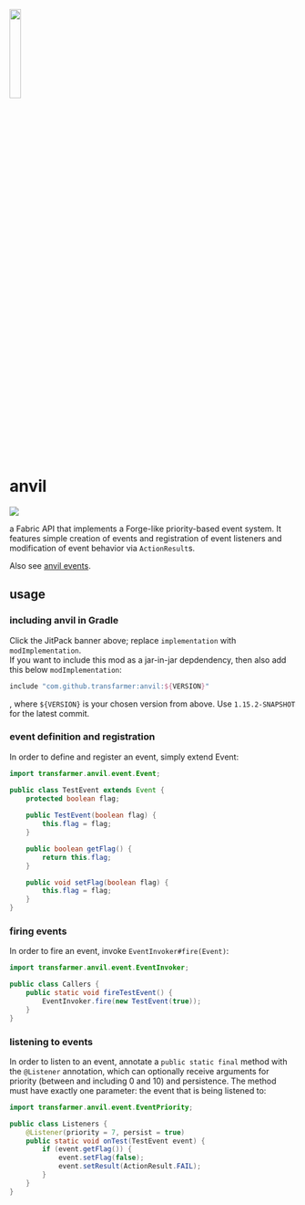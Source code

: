 <img src="https://raw.githubusercontent.com/transfarmer/anvil/1.15.2/src/main/resources/assets/anvil/logo.png" width="20%"></img>

# anvil

[![](https://jitpack.io/v/transfarmer/anvil.svg)](https://jitpack.io/#transfarmer/anvil)

a Fabric API that implements a Forge-like priority-based event system. It features simple creation of events and registration of event listeners and modification of event behavior via `ActionResult`s.

Also see [anvil events](https://github.com/transfarmer/anvilevents).

## usage
### including anvil in Gradle
Click the JitPack banner above; replace `implementation` with `modImplementation`.<br>
If you want to include this mod as a jar-in-jar depdendency, then also add this below `modImplementation`:
```groovy
include "com.github.transfarmer:anvil:${VERSION}"
```
, where `${VERSION}` is your chosen version from above. Use `1.15.2-SNAPSHOT` for the latest commit.

### event definition and registration
In order to define and register an event, simply extend Event:
```java
import transfarmer.anvil.event.Event;

public class TestEvent extends Event {
    protected boolean flag;
    
    public TestEvent(boolean flag) {
        this.flag = flag;
    }

    public boolean getFlag() {
        return this.flag;
    }

    public void setFlag(boolean flag) {
        this.flag = flag;
    }
}
```

### firing events
In order to fire an event, invoke `EventInvoker#fire(Event)`:
```java
import transfarmer.anvil.event.EventInvoker;

public class Callers {
    public static void fireTestEvent() {
        EventInvoker.fire(new TestEvent(true));
    }
}
```

### listening to events
In order to listen to an event, annotate a `public static final` method with the `@Listener` annotation,
which can optionally receive arguments for priority (between and including 0 and 10) and persistence. 
The method must have exactly one parameter: the event that is being listened to:
```java
import transfarmer.anvil.event.EventPriority;

public class Listeners {
    @Listener(priority = 7, persist = true)
    public static void onTest(TestEvent event) {
        if (event.getFlag()) {
            event.setFlag(false);
            event.setResult(ActionResult.FAIL);
        }
    }
}
